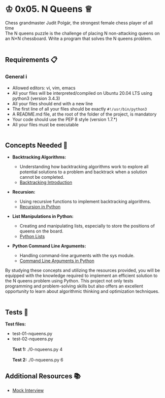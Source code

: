 # ♔ 0x05. N Queens ♕
Chess grandmaster Judit Polgár, the strongest female chess player of all time</br>
The N queens puzzle is the challenge of placing N non-attacking queens on an N×N chessboard. Write a program that solves the N queens problem.
<br></br>

## Requirements 📋
### General ℹ️
- Allowed editors: vi, vim, emacs
- All your files will be interpreted/compiled on Ubuntu 20.04 LTS using python3 (version 3.4.3)
- All your files should end with a new line
- The first line of all your files should be exactly `#!/usr/bin/python3`
- A README.md file, at the root of the folder of the project, is mandatory
- Your code should use the PEP 8 style (version 1.7.*)
- All your files must be executable
<br></br>

## Concepts Needed 🧠
- **Backtracking Algorithms:**
  - Understanding how backtracking algorithms work to explore all potential solutions to a problem and backtrack when a solution cannot be completed.
  - [Backtracking Introduction](https://www.geeksforgeeks.org/backtracking-algorithms/)

- **Recursion:**
  - Using recursive functions to implement backtracking algorithms.
  - [Recursion in Python](https://realpython.com/python-recursion/)

- **List Manipulations in Python:**
  - Creating and manipulating lists, especially to store the positions of queens on the board.
  - [Python Lists](https://www.w3schools.com/python/python_lists.asp)

- **Python Command Line Arguments:**
  - Handling command-line arguments with the sys module.
  - [Command Line Arguments in Python](https://realpython.com/python-command-line-arguments/)

By studying these concepts and utilizing the resources provided, you will be equipped with the knowledge required to implement an efficient solution to the N queens problem using Python. This project not only tests programming and problem-solving skills but also offers an excellent opportunity to learn about algorithmic thinking and optimization techniques.
<br></br>
## Tests 🚀
**Test files:**
- test-01-nqueens.py
- test-02-nqueens.py
<br></br>
**Test 1:**
./0-nqueens.py 4
<br></br>
**Test 2:**
./0-nqueens.py 6



## Additional Resources 📚
- [Mock Interview](https://www.hackerrank.com/interview/mocks)

